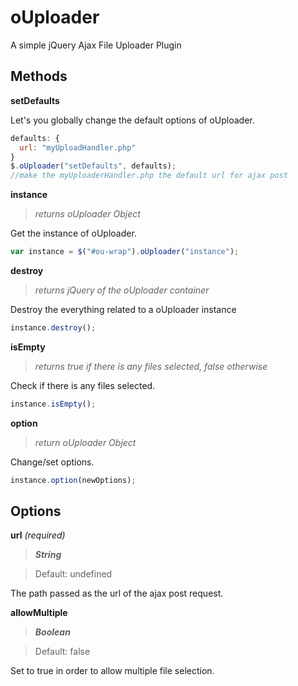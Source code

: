 # oUploader
A simple jQuery Ajax File Uploader Plugin


Methods
------
**setDefaults**

Let's you globally change the default options of oUploader.
```javascript
defaults: {
  url: "myUploadHandler.php"
}
$.oUploader("setDefaults", defaults);
//make the myUploaderHandler.php the default url for ajax post
```

**instance**

>*returns oUploader Object*

Get the instance of oUploader.
```javascript
var instance = $("#ou-wrap").oUploader("instance");
```

**destroy**

>*returns jQuery of the oUploader container*

Destroy the everything related to a oUploader instance
```javascript
instance.destroy();
```

**isEmpty**

>*returns true if there is any files selected, false otherwise*

Check if there is any files selected.
```javascript
instance.isEmpty();
```

**option**

>*return oUploader Object*

Change/set options.
```javascript
instance.option(newOptions);
```

Options
------
**url** *(required)*

>**_String_**

>Default: undefined

The path passed as the url of the ajax post request.


**allowMultiple**

>**_Boolean_**

>Default: false

Set to true in order to allow multiple file selection.
